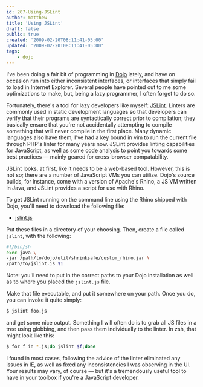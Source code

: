```yaml
---
id: 207-Using-JSLint
author: matthew
title: 'Using JSLint'
draft: false
public: true
created: '2009-02-20T08:11:41-05:00'
updated: '2009-02-20T08:11:41-05:00'
tags:
    - dojo
---
```

I've been doing a fair bit of programming in [Dojo](http://dojotoolkit.org/) lately, and have on occasion run into either inconsistent interfaces, or interfaces that simply fail to load in Internet Explorer. Several people have pointed out to me some optimizations to make, but, being a lazy programmer, I often forget to do so.

Fortunately, there's a tool for lazy developers like myself: [JSLint](http://jslint.com). Linters are commonly used in static development languages so that developers can verify that their programs are syntactically correct prior to compilation; they basically ensure that you're not accidentally attempting to compile something that will never compile in the first place. Many dynamic languages also have them; I've had a key bound in vim to run the current file through PHP's linter for many years now. JSLint provides linting capabilities for JavaScript, as well as some code analysis to point you towards some best practices — mainly geared for cross-browser compatability.

<!--- EXTENDED -->

JSLint looks, at first, like it needs to be a web-based tool. However, this is not so; there are a number of JavaScript VMs you can utilize. Dojo's source builds, for instance, come with a version of Apache's Rhino, a JS VM written in Java, and JSLint provides a script for use with Rhino.

To get JSLint running on the command line using the Rhino shipped with Dojo, you'll need to download the following file:

- [jslint.js](http://jslint.com/rhino/jslint.js)

Put these files in a directory of your choosing. Then, create a file called `jslint`, with the following:

```bash
#!/bin/sh
exec java \
-jar /path/to/dojo/util/shrinksafe/custom_rhino.jar \
/path/to/jslint.js $1
```

Note: you'll need to put in the correct paths to your Dojo installation as well as to where you placed the `jslint.js` file.

Make that file executable, and put it somewhere on your path. Once you do, you can invoke it quite simply:

```bash
$ jslint foo.js
```

and get some nice output. Something I will often do is to grab all JS files in a tree using globbing, and then pass them individually to the linter. In zsh, that might look like this:

```bash
$ for f in *.js;do jslint $f;done
```

I found in most cases, following the advice of the linter eliminated any issues in IE, as well as fixed any inconsistencies I was observing in the UI. Your results may vary, of course — but it's a tremendously useful tool to have in your toolbox if you're a JavaScript developer.
